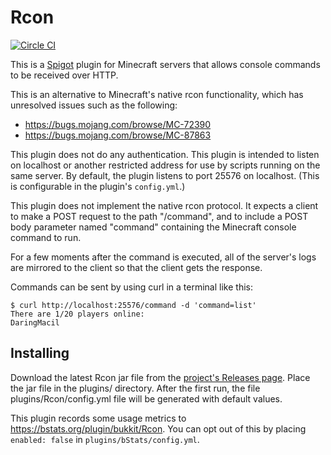 # Rcon

[![Circle CI](https://circleci.com/gh/AgentME/MinecraftRcon.svg?style=shield)](https://circleci.com/gh/AgentME/MinecraftRcon)

This is a [Spigot](https://www.spigotmc.org/) plugin for Minecraft servers
that allows console commands to be received over HTTP.

This is an alternative to Minecraft's native rcon functionality, which has
unresolved issues such as the following:
* https://bugs.mojang.com/browse/MC-72390
* https://bugs.mojang.com/browse/MC-87863

This plugin does not do any authentication. This plugin is intended to listen
on localhost or another restricted address for use by scripts running on the
same server. By default, the plugin listens to port 25576 on localhost. (This
is configurable in the plugin's `config.yml`.)

This plugin does not implement the native rcon protocol. It expects a client
to make a POST request to the path "/command", and to include a POST body
parameter named "command" containing the Minecraft console command to run.

For a few moments after the command is executed, all of the server's logs are
mirrored to the client so that the client gets the response.

Commands can be sent by using curl in a terminal like this:

    $ curl http://localhost:25576/command -d 'command=list'
    There are 1/20 players online:
    DaringMacil

## Installing

Download the latest Rcon jar file from the
[project's Releases page](https://github.com/AgentME/MinecraftRcon/releases).
Place the jar file in the plugins/ directory. After the first run, the file
plugins/Rcon/config.yml file will be generated with default values.

This plugin records some usage metrics to
https://bstats.org/plugin/bukkit/Rcon. You can opt out of this by
placing `enabled: false` in `plugins/bStats/config.yml`.
